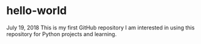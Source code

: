 # hello-world
July 19, 2018
This is my first GitHub repository
I am interested in using this repository for Python projects and learning.

